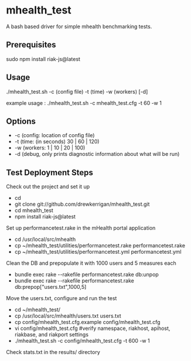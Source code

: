 mhealth_test
============

A bash based driver for simple mhealth benchmarking tests.

## Prerequisites

sudo npm install riak-js@latest

## Usage

./mhealth_test.sh -c (config file) -t (time) -w (workers) [-d]

example usage : ./mhealth_test.sh -c mhealth_test.cfg -t 60 -w 1
                
## Options

* -c (config: location of config file)
* -t (time: (in seconds) 30 | 60 | 120)
* -w (workers: 1 | 10 | 20 | 100)
* -d (debug, only prints diagnostic information about what will be run)

## Test Deployment Steps

Check out the project and set it up
* cd
* git clone git://github.com/drewkerrigan/mhealth_test.git
* cd mhealth_test
* npm install riak-js@latest

Set up performancetest.rake in the mHealth portal application
* cd /usr/local/src/mhealth
* cp ~/mhealth_test/utilities/performancetest.rake performancetest.rake
* cp ~/mhealth_test/utilities/performancetest.yml performancetest.yml

Clean the DB and prepopulate it with 1000 users and 5 measures each
* bundle exec rake --rakefile performancetest.rake db:unpop
* bundle exec rake --rakefile performancetest.rake db:prepop["users.txt",1000,5]

Move the users.txt, configure and run the test
* cd ~/mhealth_test/
* cp /usr/local/src/mhealth/users.txt users.txt
* cp config/mhealth_test.cfg.example config/mhealth_test.cfg
* vi config/mhealth_test.cfg #verify namespace, riakhost, apihost, riakbase, and riakport settings
* ./mhealth_test.sh -c config/mhealth_test.cfg -t 600 -w 1

Check stats.txt in the results/ directory